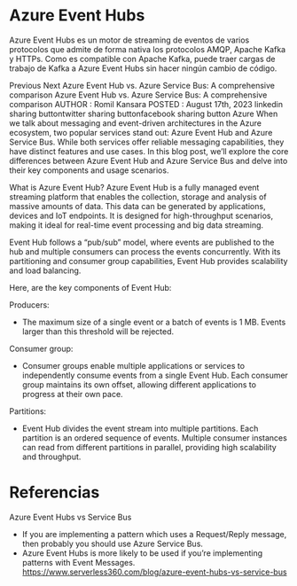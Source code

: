 # Azure Event Hubs

Azure Event Hubs es un motor de streaming de eventos de varios protocolos que admite de forma nativa los protocolos AMQP, Apache Kafka y HTTPs. Como es compatible con Apache Kafka, puede traer cargas de trabajo de Kafka a Azure Event Hubs sin hacer ningún cambio de código. 

Previous
Next
Azure Event Hub vs. Azure Service Bus: A comprehensive comparison
Azure Event Hub vs. Azure Service Bus: A comprehensive comparison
AUTHOR : Romil Kansara   POSTED : August 17th, 2023
linkedin sharing buttontwitter sharing buttonfacebook sharing button
Azure
When we talk about messaging and event-driven architectures in the Azure ecosystem, two popular services stand out: Azure Event Hub and Azure Service Bus. While both services offer reliable messaging capabilities, they have distinct features and use cases. In this blog post, we’ll explore the core differences between Azure Event Hub and Azure Service Bus and delve into their key components and usage scenarios.

What is Azure Event Hub?
Azure Event Hub is a fully managed event streaming platform that enables the collection, storage and analysis of massive amounts of data. This data can be generated by applications, devices and IoT endpoints. It is designed for high-throughput scenarios, making it ideal for real-time event processing and big data streaming.

Event Hub follows a “pub/sub” model, where events are published to the hub and multiple consumers can process the events concurrently. With its partitioning and consumer group capabilities, Event Hub provides scalability and load balancing.

Here, are the key components of Event Hub:


Producers:
- The maximum size of a single event or a batch of events is 1 MB. Events larger than this threshold will be rejected.

Consumer group:
- Consumer groups enable multiple applications or services to independently consume events from a single Event Hub. Each consumer group maintains its own offset, allowing different applications to progress at their own pace.

Partitions:
- Event Hub divides the event stream into multiple partitions. Each partition is an ordered sequence of events. Multiple consumer instances can read from different partitions in parallel, providing high scalability and throughput.


# Referencias

Azure Event Hubs vs Service Bus
- If you are implementing a pattern which uses a Request/Reply message, then probably you should use Azure Service Bus.
- Azure Event Hubs is more likely to be used if you’re implementing patterns with Event Messages.
https://www.serverless360.com/blog/azure-event-hubs-vs-service-bus